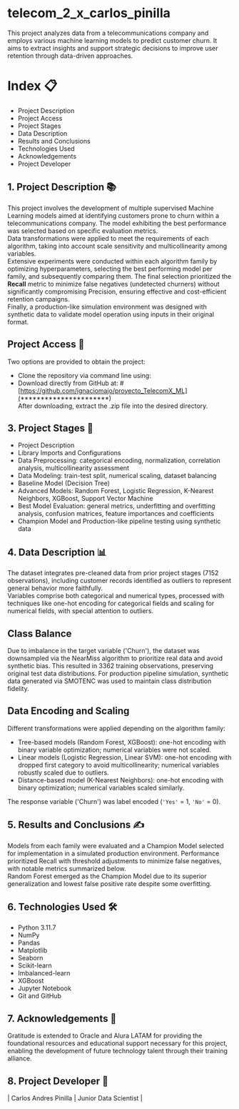 # telecom_2_x_carlos_pinilla
This project analyzes data from a telecommunications company and employs various machine learning models to predict customer churn. It aims to extract insights and support strategic decisions to improve user retention through data-driven approaches.
<span style="color:cyan">

# Index 📋
- Project Description
- Project Access
- Project Stages
- Data Description
- Results and Conclusions
- Technologies Used
- Acknowledgements
- Project Developer

## 1. Project Description 📚
This project involves the development of multiple supervised Machine Learning models aimed at identifying customers prone to churn within a telecommunications company. The model exhibiting the best performance was selected based on specific evaluation metrics.  
Data transformations were applied to meet the requirements of each algorithm, taking into account scale sensitivity and multicollinearity among variables.  
Extensive experiments were conducted within each algorithm family by optimizing hyperparameters, selecting the best performing model per family, and subsequently comparing them. The final selection prioritized the **Recall** metric to minimize false negatives (undetected churners) without significantly compromising Precision, ensuring effective and cost-efficient retention campaigns.  
Finally, a production-like simulation environment was designed with synthetic data to validate model operation using inputs in their original format.

## Project Access 📂
Two options are provided to obtain the project:  
- Clone the repository via command line using:
- Download directly from GitHub at:
#[https://github.com/ignaciomajo/proyecto_TelecomX_ML](**********************)  
After downloading, extract the .zip file into the desired directory.

## 3. Project Stages 📝
- Project Description  
- Library Imports and Configurations  
- Data Preprocessing: categorical encoding, normalization, correlation analysis, multicollinearity assessment  
- Data Modeling: train-test split, numerical scaling, dataset balancing  
- Baseline Model (Decision Tree)  
- Advanced Models: Random Forest, Logistic Regression, K-Nearest Neighbors, XGBoost, Support Vector Machine  
- Best Model Evaluation: general metrics, underfitting and overfitting analysis, confusion matrices, feature importances and coefficients  
- Champion Model and Production-like pipeline testing using synthetic data

## 4. Data Description 📊
The dataset integrates pre-cleaned data from prior project stages (7152 observations), including customer records identified as outliers to represent general behavior more faithfully.  
Variables comprise both categorical and numerical types, processed with techniques like one-hot encoding for categorical fields and scaling for numerical fields, with special attention to outliers.

## Class Balance  
Due to imbalance in the target variable ('Churn'), the dataset was downsampled via the NearMiss algorithm to prioritize real data and avoid synthetic bias. This resulted in 3362 training observations, preserving original test data distributions. For production pipeline simulation, synthetic data generated via SMOTENC was used to maintain class distribution fidelity.

## Data Encoding and Scaling  
Different transformations were applied depending on the algorithm family:
- Tree-based models (Random Forest, XGBoost): one-hot encoding with binary variable optimization; numerical variables were not scaled.
- Linear models (Logistic Regression, Linear SVM): one-hot encoding with dropped first category to avoid multicollinearity; numerical variables robustly scaled due to outliers.
- Distance-based model (K-Nearest Neighbors): one-hot encoding with binary optimization; numerical variables scaled similarly.

The response variable ('Churn') was label encoded (`'Yes'` = 1, `'No'` = 0).

## 5. Results and Conclusions ✍️
Models from each family were evaluated and a Champion Model selected for implementation in a simulated production environment. Performance prioritized Recall with threshold adjustments to minimize false negatives, with notable metrics summarized below.  
Random Forest emerged as the Champion Model due to its superior generalization and lowest false positive rate despite some overfitting.

## 6. Technologies Used 🛠️
- Python 3.11.7  
- NumPy  
- Pandas  
- Matplotlib  
- Seaborn  
- Scikit-learn  
- Imbalanced-learn  
- XGBoost  
- Jupyter Notebook  
- Git and GitHub  

## 7. Acknowledgements 🤝
Gratitude is extended to Oracle and Alura LATAM for providing the foundational resources and educational support necessary for this project, enabling the development of future technology talent through their training alliance.

## 8. Project Developer 👷
| Carlos Andres Pinilla | Junior Data Scientist |

</span>
